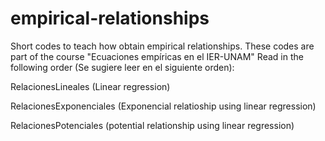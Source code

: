 # empirical-relationships
Short codes to teach how obtain empirical relationships. These codes are part of the course "Ecuaciones empíricas en el IER-UNAM"
Read in the following order (Se sugiere leer en el siguiente orden):

RelacionesLineales (Linear regression)

RelacionesExponenciales (Exponencial relatioship using linear regression)

RelacionesPotenciales (potential relationship using linear regression)
